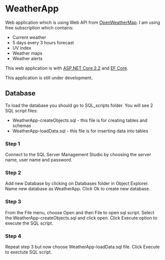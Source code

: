 # WeatherApp

Web application which is using Web API from [OpenWeatherMap](https://openweathermap.org/). I am using free subscription which contains:
- Current weather
- 5 days every 3 hours forecast
- UV index
- Weather maps
- Weather alerts

This web application is with [ASP.NET Core 2.2](https://dotnet.microsoft.com/download/dotnet-core/2.2 "ASP.NET CORE 2.2") and [EF Core](https://docs.microsoft.com/en-us/ef/core "EF CORE").

This application is still under development.

## Database

To load the database you should go to SQL_scripts folder. You will see 2 SQL script files:
- WeatherApp-createObjects.sql - this file is for creating tables and schemas
- WeatherApp-loadData.sql - this file is for inserting data into tables

### Step 1

Connect to the SQL Server Management Studio by choosing the server name, user name and password.

### Step 2

Add new Database by clicking on Databases folder in Object Explorer. Name new database as WeatherApp. Click Ok to create new database.

### Step 3

From the File menu, choose Open and then File to open sql script. Select the WeatherApp-createObjects.sql and click open. Click Execute option to execute the SQL script.

### Step 4

Repeat step 3 but now choose WeatherApp-loadData.sql file. Click Execute to exectute SQL script.
